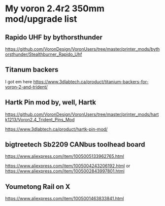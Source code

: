 
# My voron 2.4r2 350mm mod/upgrade list

## Rapido UHF by bythorsthunder

https://github.com/VoronDesign/VoronUsers/tree/master/printer_mods/bythorsthunder/Stealthburner_Rapido_Uhf


## Titanum backers

I got em here https://www.3dlabtech.ca/product/titanium-backers-for-voron-2-and-trident/


## Hartk Pin mod by, well, Hartk

https://github.com/VoronDesign/VoronUsers/tree/master/printer_mods/hartk1213/Voron2.4_Trident_Pins_Mod

https://www.3dlabtech.ca/product/hartk-pin-mod/


## bigtreetech Sb2209 CANbus toolhead board

https://www.aliexpress.com/item/1005005133962765.html

https://www.aliexpress.com/item/1005004243206192.html
or
https://www.aliexpress.com/item/1005002843997801.html


## Youmetong Rail on X

https://www.aliexpress.com/item/1005001463833841.html

